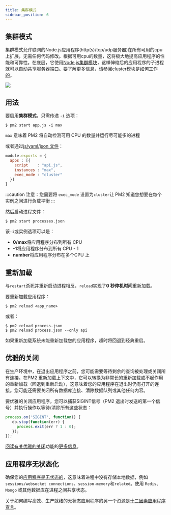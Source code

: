 ```yaml
---
title: 集群模式
sidebar_position: 6
---
```


## 集群模式

集群模式允许联网的Node.js应用程序(http(s)/tcp/udp服务器)在所有可用的cpu上扩展，无需任何代码修改。根据可用cpu的数量，这将极大地提高应用程序的性能和可靠性。在底层，它使用[Node.js集群模块](https://nodejs.org/api/cluster.html)，这样伸缩后的应用程序的子进程就可以自动共享服务器端口。要了解更多信息，请参阅cluster模块是[如何工作的](https://nodejs.org/api/cluster.html#cluster_how_it_works)。

![](/img/kTAowsL.png)

## 用法

要启用**集群模式**，只需传递 `-i` 选项：

```
$ pm2 start app.js -i max
```

`max` 意味着 PM2 将自动检测可用 CPU 的数量并运行尽可能多的进程

或者通过[js/yaml/json 文件](./configuration-file.md)：

```js
module.exports = {
  apps : [{
    script    : "api.js",
    instances : "max",
    exec_mode : "cluster"
  }]
}
```

:::caution
注意：您需要将 `exec_mode` 设置为`cluster`让 PM2 知道您想要在每个实例之间进行负载平衡
:::

然后启动进程文件：

```
$ pm2 start processes.json
```

该`-i`或实例选项可以是：

- **0/max**将应用程序分布到所有 CPU
- **-1**将应用程序分布到所有 CPU - 1
- **number**将应用程序分布在多个CPU 上

## 重新加载

与`restart`杀死并重新启动进程相反，`reload`实现了**0 秒停机时间**重新加载。

要重新加载应用程序：

```
$ pm2 reload <app_name>
```

或者：

```
$ pm2 reload process.json
$ pm2 reload process.json --only api
```

如果重新加载系统未能重新加载您的应用程序，超时将回退到经典重启。

## 优雅的关闭

在生产环境中，在退出应用程序之前，您可能需要等待剩余的查询被处理或关闭所有连接。在PM2 重新加载上下文中，它可以转换为非常长的重新加载或不起作用的重新加载（回退到重新启动），这意味着您的应用程序在退出时仍有打开的连接。您可能还需要关闭所有数据库连接、清除数据队列或其他任何内容。

要优雅的关闭应用程序，您可以捕获SIGINT信号（PM2 退出时发送的第一个信号）并执行操作以等待/清除所有这些状态：

```js
process.on('SIGINT', function() {
   db.stop(function(err) {
     process.exit(err ? 1 : 0);
   });
});
```

[阅读有关优雅的关闭](http://pm2.keymetrics.io/docs/usage/signals-clean-restart/)功能的[更多信息](http://pm2.keymetrics.io/docs/usage/signals-clean-restart/)。

## 应用程序无状态化

确保您的[应用程序是无状态的](http://pm2.keymetrics.io/docs/usage/specifics/#stateless-apps)，这意味着进程中没有存储本地数据，例如`sessions/websocket connections`、`session-memory`和`related`。使用 `Redis`、`Mongo` 或其他数据库在进程之间共享状态。

关于如何编写高效、生产就绪的无状态应用程序的另一个资源是[十二因素应用程序宣言](https://12factor.net/)。